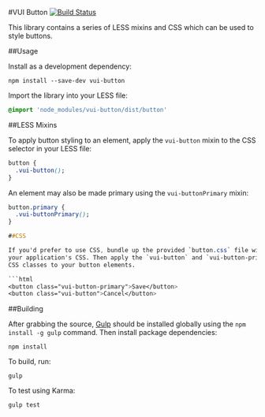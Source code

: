 #VUI Button [![Build Status](https://travis-ci.org/dlockhart/vui-button.svg?branch=master)](https://travis-ci.org/dlockhart/vui-button)

This library contains a series of LESS mixins and CSS which can be used to
style buttons.

##Usage

Install as a development dependency:

```shell
npm install --save-dev vui-button
```

Import the library into your LESS file:

```css
@import 'node_modules/vui-button/dist/button'
```

##LESS Mixins

To apply button styling to an element, apply the `vui-button` mixin to the CSS
selector in your LESS file:

```css
button {
  .vui-button();
}
```

An element may also be made primary using the `vui-buttonPrimary` mixin:

```css
button.primary {
  .vui-buttonPrimary();
}

##CSS

If you'd prefer to use CSS, bundle up the provided `button.css` file with
your application's CSS. Then apply the `vui-button` and `vui-button-primary`
CSS classes to your button elements.

```html
<button class="vui-button-primary">Save</button>
<button class="vui-button">Cancel</button>
```

##Building

After grabbing the source, [Gulp](http://gulpjs.com/) should be installed globally
using the `npm install -g gulp` command. Then install package dependencies:

```shell
npm install
```

To build, run:

```shell
gulp
```

To test using Karma:

```shell
gulp test
```
